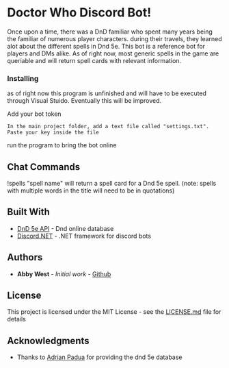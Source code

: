 # Doctor Who Discord Bot!

Once upon a time, there was a DnD familiar who spent many years being the familiar of numerous player characters. during their travels, they learned alot about the different spells in Dnd 5e.
This bot is a reference bot for players and DMs alike. As of right now, most generic spells in the game are queriable and will return spell cards with relevant information.


### Installing

as of right now this program is unfinished and will have to be executed through Visual Stuido. Eventually this will be improved.

Add your bot token

```
In the main project folder, add a text file called "settings.txt". Paste your key inside the file
```


run the program to bring the bot online


## Chat Commands

!spells "spell name" will return a spell card for a Dnd 5e spell. (note: spells with multiple words in the title will need to be in quotations)


## Built With

* [DnD 5e API](http://www.dnd5eapi.co/) - Dnd online database
* [Discord.NET](https://github.com/discord-net/Discord.Net) - .NET framework for discord bots


## Authors

* **Abby West** - *Initial work* - [Github](https://github.com/abbygeek)


## License

This project is licensed under the MIT License - see the [LICENSE.md](LICENSE.md) file for details

## Acknowledgments

* Thanks to [Adrian Padua](https://github.com/adrpadua) for providing the dnd 5e database
